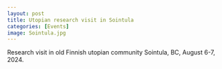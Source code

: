 ```yaml
---
layout: post
title: Utopian research visit in Sointula 
categories: [Events]
image: Sointula.jpg
---
```

Research visit in old Finnish utopian community Sointula, BC, August 6-7, 2024. 
